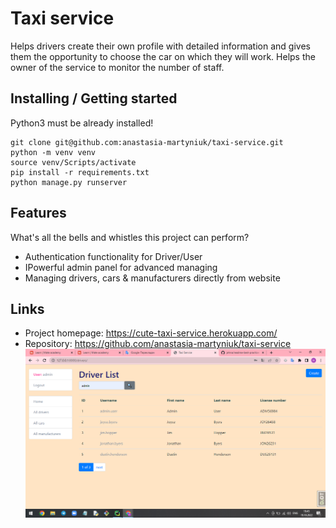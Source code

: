 # Taxi service
Helps drivers create their own profile with detailed information and gives them the opportunity to choose the car on which they will work.
Helps the owner of the service to monitor the number of staff.

## Installing / Getting started

Python3 must be already installed!

```shell
git clone git@github.com:anastasia-martyniuk/taxi-service.git
python -m venv venv
source venv/Scripts/activate
pip install -r requirements.txt
python manage.py runserver
```

## Features

What's all the bells and whistles this project can perform?
* Authentication functionality for Driver/User
* IPowerful admin panel for advanced managing
* Managing drivers, cars & manufacturers directly from website

## Links
- Project homepage: https://cute-taxi-service.herokuapp.com/
- Repository: https://github.com/anastasia-martyniuk/taxi-service
![Website Interface](img.png)
